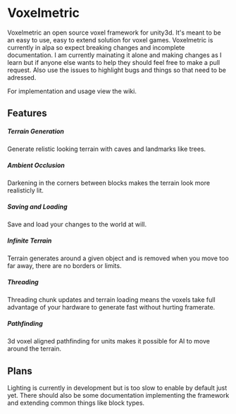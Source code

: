 # Voxelmetric

Voxelmetric an open source voxel framework for unity3d. It's meant to be an easy to use, easy to extend solution for voxel games. Voxelmetric is currently in alpa so expect breaking changes and incomplete documentation. I am currently mainating it alone and making changes as I learn but if anyone else wants to help they should feel free to make a pull request. Also use the issues to highlight bugs and things so that need to be adressed.

For implementation and usage view the wiki.

## Features

##### Terrain Generation
Generate relistic looking terrain with caves and landmarks like trees.

##### Ambient Occlusion
Darkening in the corners between blocks makes the terrain look more realisticly lit.

##### Saving and Loading
Save and load your changes to the world at will.

##### Infinite Terrain
Terrain generates around a given object and is removed when you move too far away, there are no borders or limits.

##### Threading
Threading chunk updates and terrain loading means the voxels take full advantage of your hardware to generate fast without hurting framerate.

##### Pathfinding
3d voxel aligned pathfinding for units makes it possible for AI to move around the terrain.

## Plans
Lighting is currently in development but is too slow to enable by default just yet. There should also be some documentation implementing the framework and extending common things like block types.
